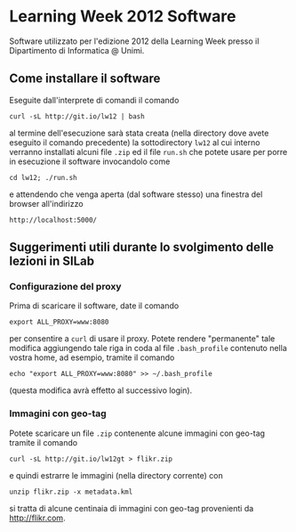 # Learning Week 2012 Software


Software utilizzato per l'edizione 2012 della Learning Week presso il
Dipartimento di Informatica @ Unimi.

## Come installare il software

Eseguite dall'interprete di comandi il comando

	curl -sL http://git.io/lw12 | bash

al termine dell'esecuzione sarà stata creata (nella directory dove avete
eseguito il comando precedente) la sottodirectory `lw12` al cui interno
verranno installati alcuni file `.zip` ed il file `run.sh` che potete usare
per porre in esecuzione il software invocandolo come

	cd lw12; ./run.sh

e attendendo che venga aperta (dal software stesso) una finestra del browser
all'indirizzo

	http://localhost:5000/

## Suggerimenti utili durante lo svolgimento delle lezioni in SILab

### Configurazione del proxy

Prima di scaricare il software, date il comando

	export ALL_PROXY=www:8080

per consentire a `curl` di usare il proxy. Potete rendere "permanente" tale
modifica aggiungendo tale riga in coda al file `.bash_profile` contenuto nella
vostra home, ad esempio, tramite il comando

	echo "export ALL_PROXY=www:8080" >> ~/.bash_profile

(questa modifica avrà effetto al successivo login).

### Immagini con geo-tag

Potete scaricare un file `.zip` contenente alcune immagini con geo-tag
tramite il comando

	curl -sL http://git.io/lw12gt > flikr.zip
	
e quindi estrarre le immagini (nella directory corrente) con

	unzip flikr.zip -x metadata.kml
	
si tratta di alcune centinaia di immagini con geo-tag provenienti da http://flikr.com.

